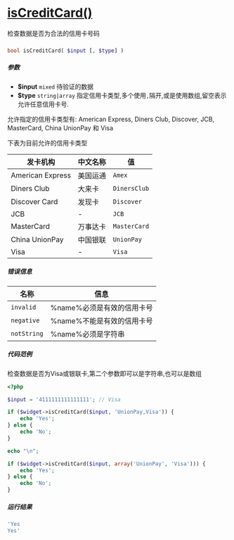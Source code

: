 [isCreditCard()](http://twinh.github.io/widget/api/isCreditCard)
================================================================

检查数据是否为合法的信用卡号码

### 
```php
bool isCreditCard( $input [, $type] )
```

##### 参数
* **$input** `mixed` 待验证的数据
* **$type** `string|array` 指定信用卡类型,多个使用`,`隔开,或是使用数组,留空表示允许任意信用卡号.


允许指定的信用卡类型有: American Express, Diners Club, Discover, JCB, MasterCard, China UnionPay 和 Visa

下表为目前允许的信用卡类型

| **发卡机构**     | **中文名称** | **值**       |
|------------------|--------------|--------------|
| American Express | 美国运通     | `Amex`       |
| Diners Club      | 大来卡       | `DinersClub` |
| Discover Card    | 发现卡       | `Discover`   |
| JCB              | -            |`JCB`         |
| MasterCard       | 万事达卡     | `MasterCard` |
| China UnionPay   | 中国银联     | `UnionPay`   | 
| Visa             | -            | `Visa`       |

##### 错误信息
| **名称**              | **信息**                                                       | 
|-----------------------|----------------------------------------------------------------|
| `invalid`             | %name%必须是有效的信用卡号                                     |
| `negative`            | %name%不能是有效的信用卡号                                     |
| `notString`           | %name%必须是字符串                                             |


##### 代码范例
检查数据是否为Visa或银联卡,第二个参数即可以是字符串,也可以是数组
```php
<?php

$input = '4111111111111111'; // Visa

if ($widget->isCreditCard($input, 'UnionPay,Visa')) {
    echo 'Yes';
} else {
    echo 'No';
}

echo "\n";

if ($widget->isCreditCard($input, array('UnionPay', 'Visa'))) {
    echo 'Yes';
} else {
    echo 'No';
}
```
##### 运行结果
```php
'Yes
Yes'
```
